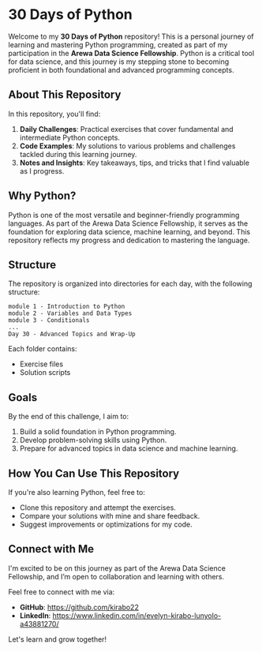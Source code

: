 # 30 Days of Python

Welcome to my **30 Days of Python** repository! This is a personal journey of learning and mastering Python programming, created as part of my participation in the **Arewa Data Science Fellowship**. Python is a critical tool for data science, and this journey is my stepping stone to becoming proficient in both foundational and advanced programming concepts.

## About This Repository
In this repository, you'll find:

1. **Daily Challenges**: Practical exercises that cover fundamental and intermediate Python concepts.
2. **Code Examples**: My solutions to various problems and challenges tackled during this learning journey.
3. **Notes and Insights**: Key takeaways, tips, and tricks that I find valuable as I progress.

## Why Python?
Python is one of the most versatile and beginner-friendly programming languages. As part of the Arewa Data Science Fellowship, it serves as the foundation for exploring data science, machine learning, and beyond. This repository reflects my progress and dedication to mastering the language.

## Structure
The repository is organized into directories for each day, with the following structure:

```
module 1 - Introduction to Python
module 2 - Variables and Data Types
module 3 - Conditionals
...
Day 30 - Advanced Topics and Wrap-Up
```

Each folder contains:
- Exercise files
- Solution scripts


## Goals
By the end of this challenge, I aim to:
1. Build a solid foundation in Python programming.
2. Develop problem-solving skills using Python.
3. Prepare for advanced topics in data science and machine learning.

## How You Can Use This Repository
If you're also learning Python, feel free to:
- Clone this repository and attempt the exercises.
- Compare your solutions with mine and share feedback.
- Suggest improvements or optimizations for my code.

## Connect with Me
I'm excited to be on this journey as part of the Arewa Data Science Fellowship, and I’m open to collaboration and learning with others.

Feel free to connect with me via:
- **GitHub**: https://github.com/kirabo22
- **LinkedIn**: https://www.linkedin.com/in/evelyn-kirabo-lunyolo-a43881270/

Let's learn and grow together!


